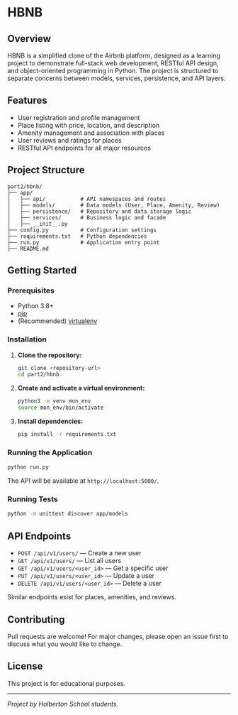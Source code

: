 # HBNB

## Overview

HBNB is a simplified clone of the Airbnb platform, designed as a learning project to demonstrate full-stack web development, RESTful API design, and object-oriented programming in Python. The project is structured to separate concerns between models, services, persistence, and API layers.

## Features

- User registration and profile management
- Place listing with price, location, and description
- Amenity management and association with places
- User reviews and ratings for places
- RESTful API endpoints for all major resources

## Project Structure

```text
part2/hbnb/
├── app/
│   ├── api/           # API namespaces and routes
│   ├── models/        # Data models (User, Place, Amenity, Review)
│   ├── persistence/   # Repository and data storage logic
│   ├── services/      # Business logic and facade
│   ├── __init__.py
├── config.py          # Configuration settings
├── requirements.txt   # Python dependencies
├── run.py             # Application entry point
├── README.md
```

## Getting Started

### Prerequisites

- Python 3.8+
- [pip](https://pip.pypa.io/en/stable/)
- (Recommended) [virtualenv](https://virtualenv.pypa.io/en/latest/)

### Installation

1. **Clone the repository:**

   ```bash
   git clone <repository-url>
   cd part2/hbnb
   ```

2. **Create and activate a virtual environment:**

   ```bash
   python3 -m venv mon_env
   source mon_env/bin/activate
   ```

3. **Install dependencies:**

   ```bash
   pip install -r requirements.txt
   ```

### Running the Application

```bash
python run.py
```

The API will be available at `http://localhost:5000/`.

### Running Tests

```bash
python -m unittest discover app/models
```

## API Endpoints

- `POST /api/v1/users/` — Create a new user
- `GET /api/v1/users/` — List all users
- `GET /api/v1/users/<user_id>` — Get a specific user
- `PUT /api/v1/users/<user_id>` — Update a user
- `DELETE /api/v1/users/<user_id>` — Delete a user

Similar endpoints exist for places, amenities, and reviews.

## Contributing

Pull requests are welcome! For major changes, please open an issue first to discuss what you would like to change.

## License

This project is for educational purposes.

---

*Project by Holberton School students.*
